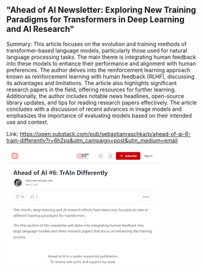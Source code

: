 ## "Ahead of AI Newsletter: Exploring New Training Paradigms for Transformers in Deep Learning and AI Research"
Summary: This article focuses on the evolution and training methods of transformer-based language models, particularly those used for natural language processing tasks. The main theme is integrating human feedback into these models to enhance their performance and alignment with human preferences. The author delves into the reinforcement learning approach known as reinforcement learning with human feedback (RLHF), discussing its advantages and limitations. The article also highlights significant research papers in the field, offering resources for further learning. Additionally, the author includes notable news headlines, open-source library updates, and tips for reading research papers effectively. The article concludes with a discussion of recent advances in image models and emphasizes the importance of evaluating models based on their intended use and context.

Link: https://open.substack.com/pub/sebastianraschka/p/ahead-of-ai-6-train-differently?r=6h2ps&utm_campaign=post&utm_medium=email

<img src="/img/b9f42728-2bb9-46f7-a155-f8066401963d.png" width="400" />
<br/><br/>
